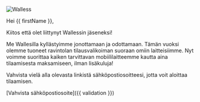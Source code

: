 ![Walless](https://management.walless.fi/assets/images/walless.png)

Hei {{ firstName }},

Kiitos että olet liittynyt Wallessin jäseneksi!

Me Wallesilla kyllästyimme jonottamaan ja odottamaan. Tämän vuoksi olemme tuoneet ravintolan tilausvalikoiman suoraan omiin laitteisiimme. Nyt voimme suorittaa kaiken tarvittavan mobiililaitteemme kautta aina tilaamisesta maksamiseen, ilman lisäkuluja!

Vahvista vielä alla olevasta linkistä sähköpostiosoitteesi, jotta voit aloittaa tilaamisen.

[Vahvista sähköpostiosoite]({{ validation }})

